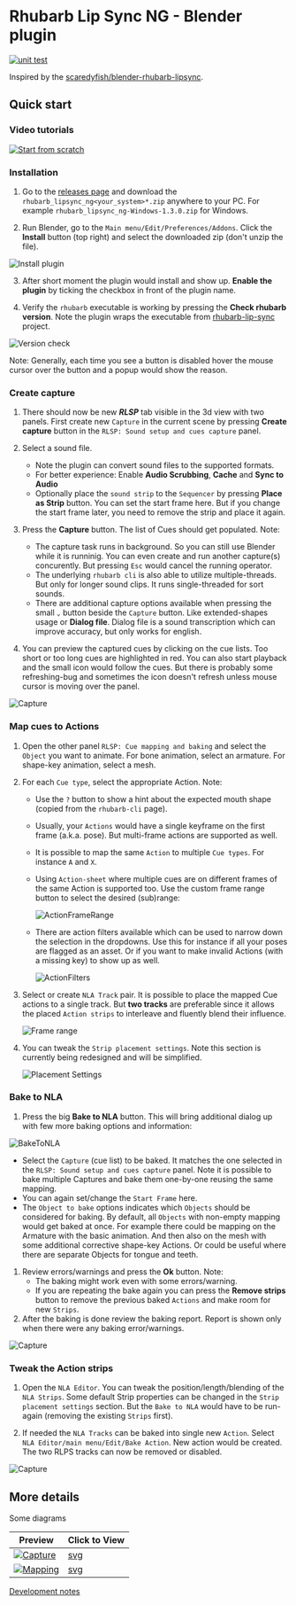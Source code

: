 # Rhubarb Lip Sync NG - Blender plugin

[![unit test](https://github.com/Premik/blender_rhubarb_lipsync_ng/actions/workflows/unit-tests.yml/badge.svg)](https://github.com/Premik/blender_rhubarb_lipsync_ng/actions/workflows/unit-tests.yml)

Inspired by the [scaredyfish/blender-rhubarb-lipsync](https://github.com/scaredyfish/blender-rhubarb-lipsync).

## Quick start

### Video tutorials

[![Start from scratch](https://thumbnails.odycdn.com/optimize/s:0:0/quality:85/plain/https://player.odycdn.com/speech/7e8ad7b0932c9277:0.png)](https://odysee.com/@OwlGear:8/RhubarbLipsyncNGBlenderplugin-fromScratch:7)

### Installation

1. Go to the [releases page](https://github.com/Premik/blender_rhubarb_lipsync_ng/releases/latest) and download the `rhubarb_lipsync_ng<your_system>*.zip` anywhere to your PC. For example `rhubarb_lipsync_ng-Windows-1.3.0.zip` for Windows.

2. Run Blender, go to the `Main menu/Edit/Preferences/Addons`. Click the **Install** button (top right) and select the downloaded zip (don't unzip the file).

![Install plugin](doc/img/PluginInstall.png)

3. After short moment the plugin would install and show up. **Enable the plugin** by ticking the checkbox in front of the plugin name.

4. Verify the `rhubarb` executable is working by pressing the **Check rhubarb version**. Note the plugin wraps the executable from [rhubarb-lip-sync](https://github.com/DanielSWolf/rhubarb-lip-sync) project.

![Version check](doc/img/rhubarbVersion.gif)

Note: Generally, each time you see a button is disabled hover the mouse cursor over the button and a popup would show the reason.

### Create capture

1. There should now be new ***RLSP*** tab visible in the 3d view with two panels. First create new `Capture` in the current scene by pressing **Create capture** button in the `RLSP: Sound setup and cues capture` panel.

1. Select a sound file. 
   * Note the plugin can convert sound files to the supported formats.
   * For better experience: Enable **Audio Scrubbing**, **Cache** and **Sync to Audio**
   * Optionally place the `sound strip` to the `Sequencer` by pressing **Place as Strip** button. You can set the start frame here. But if you change the start frame later, you need to remove the strip and place it again.
   

1. Press the **Capture** button. The list of Cues should get populated. Note:
   * The capture task runs in background. So you can still use Blender while it is runninig. You can even create and run another capture(s) concurently. But pressing `Esc` would cancel the running operator.
   * The underlying `rhubarb cli` is also able to utilize multiple-threads. But only for longer sound clips. It runs single-threaded for sort sounds.
   * There are additional capture options available when pressing the small `⌄` button beside the `Capture` button. Like extended-shapes usage or **Dialog file**. Dialog file is a sound transcription which can improve accuracy, but only works for english.

1. You can preview the captured cues by clicking on the cue lists. Too short or too long cues are highlighted in red. You can also start playback and the small icon would follow the cues. But there is probably some refreshing-bug and sometimes the icon doesn't refresh unless mouse cursor is moving over the panel.

![Capture](doc/img/capture.gif)

### Map cues to Actions

1. Open the other panel `RLSP: Cue mapping and baking` and select the `Object` you want to animate. For bone animation, select an armature. For shape-key animation, select a mesh.

1. For each `Cue type`, select the appropriate Action. Note:
   * Use the `?` button to show a hint about the expected mouth shape (copied from the `rhubarb-cli` page).
   * Usually, your `Actions` would have a single keyframe on the first frame (a.k.a. pose). But multi-frame actions are supported as well.
   * It is possible to map the same `Action` to multiple `Cue types`. For instance `A` and `X`.
   * Using `Action-sheet` where multiple cues are on different frames of the same Action is supported too. Use the custom frame range button to select the desired (sub)range:

     ![ActionFrameRange](doc/img/ActionFrameRange.png)

   * There are action filters available which can be used to narrow down the selection in the dropdowns. Use this for instance if all your poses are flagged as an asset. Or if you want to make invalid Actions (with a missing key) to show up as well.

     ![ActionFilters](doc/img/ActionFilters.png)

1. Select or create `NLA Track` pair. It is possible to place the mapped Cue actions to a single track. But **two tracks** are preferable since it allows the placed `Action strips` to interleave and fluently blend their influence.

   ![Frame range](doc/img/NLATrackSelection.png)

1. You can tweak the `Strip placement settings`. Note this section is currently being redesigned and will be simplified.

   ![Placement Settings](doc/img/placementSettings.png)



### Bake to NLA

1. Press the big **Bake to NLA** button. This will bring additional dialog up with few more baking options and information:

  ![BakeToNLA](doc/img/BakeToNLADialog.png)

  * Select the `Capture` (cue list) to be baked. It matches the one selected in the `RLSP: Sound setup and cues capture` panel. Note it is possible to bake multiple Captures and bake them one-by-one reusing the same mapping.
  * You can again set/change the `Start Frame` here.
  * The `Object to bake` options indicates which `Objects` should be considered for baking. By default, all `Objects` with non-empty mapping would get baked at once. For example there could be mapping on the Armature with the basic animation. And then also on the mesh with some additional corrective shape-key Actions. Or could be useful where there are separate Objects for tongue and teeth.

1. Review errors/warnings and press the **Ok** button. Note: 
   * The baking might work even with some errors/warning.
   * If you are repeating the bake again you can press the **Remove strips** button to remove the previous baked `Actions` and make room for new `Strips`.
1. After the baking is done review the baking report. Report is shown only when there were any baking error/warnings.

![Capture](doc/img/maping.gif)

### Tweak the Action strips

1. Open the `NLA Editor`. You can tweak the position/length/blending of the `NLA Strips`. Some default Strip properties can be changed in the `Strip placement settings` section. But the `Bake to NLA` would have to be run-again (removing the existing `Strips` first).

1. If needed the `NLA Tracks` can be baked into single new `Action`. Select `NLA Editor/main menu/Edit/Bake Action`. New action would be created. The two RLPS tracks can now be removed or disabled.

![Capture](doc/img/BakeNLATracks.png)

## More details

Some diagrams

| Preview                                  | Click to View                |
|------------------------------------------|------------------------------|
| <a href="doc/diagrams/capture.svg">![Capture](doc/diagrams/capture.svg.png)</a> | <a href="doc/diagrams/capture.svg">svg</a>|
| <a href="doc/diagrams/mapping.svg">![Mapping](doc/diagrams/mapping.svg.png)</a> | <a href="doc/diagrams/mapping.svg">svg</a> |


[Development notes](dev.md)

